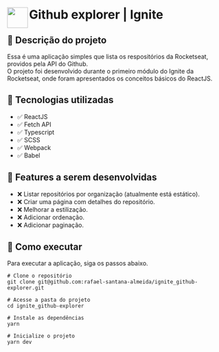 # <img src="https://nextlevelweek.com/favicon.ico" align="left" height="48" width="48" > Github explorer | Ignite

## :memo: Descrição do projeto
Essa é uma aplicação simples que lista os respositórios da Rocketseat, providos pela API do Github. <br />
O projeto foi desenvolvido durante o primeiro módulo do Ignite da Rocketseat, onde foram apresentados os conceitos básicos do ReactJS.

## :wrench: Tecnologias utilizadas
* :white_check_mark: ReactJS
* :white_check_mark: Fetch API
* :white_check_mark: Typescript
* :white_check_mark: SCSS
* :white_check_mark: Webpack
* :white_check_mark: Babel

## :rocket: Features a serem desenvolvidas
* :x: Listar repositórios por organização (atualmente está estático).
* :x: Criar uma página com detalhes do repositório.
* :x: Melhorar a estilização.
* :x: Adicionar ordenação.
* :x: Adicionar paginação.

## :rocket: Como executar
Para executar a aplicação, siga os passos abaixo.
```
# Clone o repositório
git clone git@github.com:rafael-santana-almeida/ignite_github-explorer.git

# Acesse a pasta do projeto
cd ignite_github-explorer

# Instale as dependências
yarn

# Inicialize o projeto
yarn dev
```

